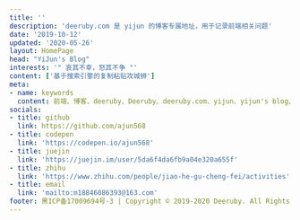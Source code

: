 ```yaml
---
title: ''
description: 'deeruby.com 是 yijun 的博客专属地址，用于记录前端相关问题'
date: '2019-10-12'
updated: '2020-05-26'
layout: HomePage
head: "YiJun's Blog"
interests: '" 哀其不幸，怒其不争 "'
content: ['基于搜索引擎的复制粘贴攻城狮']
meta:
- name: keywords
  content: 前端、博客、deeruby、Deeruby、deeruby.com、yijun、yijun's blog、YiJun's Blog、JavaScript、vue、react、es6、uni-app、nodejs、html结构、css
socials:
- title: github
  link: https://github.com/ajun568
- title: codepen
  link: 'https://codepen.io/ajun568'
- title: juejin
  link: 'https://juejin.im/user/5da6f4da6fb9a04e320a655f'
- title: zhihu
  link: 'https://www.zhihu.com/people/jiao-he-gu-cheng-fei/activities'
- title: email
  link: 'mailto:m18846086393@163.com'
footer: 黑ICP备17009694号-3 | Copyright © 2019-2020 Deeruby. All Rights Reserved 
---
```

